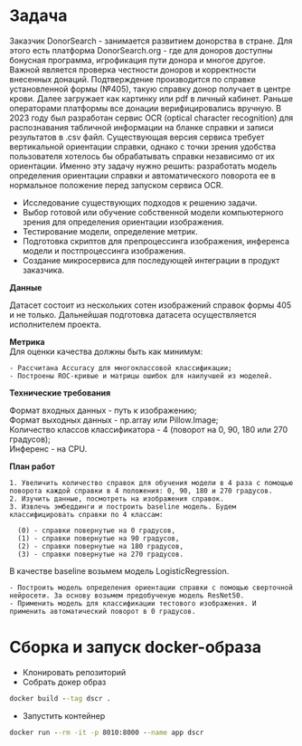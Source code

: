 # Задача  

Заказчик DonorSearch - занимается развитием донорства в стране. Для этого есть платформа DonorSearch.org - где для доноров доступны бонусная программа, игрофикация пути донора и многое другое. Важной является проверка честности доноров и корректности внесенных донаций. Подтверждение производится по справке установленной формы (№405), такую справку донор получает в центре крови. Далее загружает как картинку или pdf в личный кабинет. Раньше операторами платформы все донации верифицировались вручную. В 2023 году был разработан сервис OCR (optical character recognition) для распознавания табличной информации на бланке справки и записи результатов в .csv файл. Существующая версия сервиса требует вертикальной ориентации справки, однако с точки зрения удобства пользователя хотелось бы обрабатывать справки независимо от их ориентации. Именно эту задачу нужно решить: разработать модель определения ориентации справки и автоматического поворота ее в нормальное положение перед запуском сервиса OCR.

 - Исследование существующих подходов к решению задачи.
 - Выбор готовой или обучение собственной модели компьютерного зрения для определения ориентации изображения.
 - Тестирование модели, определение метрик.
 - Подготовка скриптов для препроцессинга изображения, инференса модели и постпроцессинга изображения.
 - Создание микросервиса для последующей интеграции в продукт заказчика.

**Данные**  

Датасет состоит из нескольких сотен изображений справок формы 405 и не только. Дальнейшая подготовка датасета осуществляется исполнителем проекта.

**Метрика**  
Для оценки качества должны быть как минимум:

    - Рассчитана Accuracy для многоклассовой классификации;
    - Построены ROC-кривые и матрицы ошибок для наилучшей из моделей.

**Технические требования**

Формат входных данных - путь к изображению;  
Формат выходных данных - np.array или Pillow.Image;  
Количество классов классификатора - 4 (поворот на 0, 90, 180 или 270 градусов);  
Инференс - на CPU.

**План работ**  

    1. Увеличить количество справок для обучения модели в 4 раза с помощью поворота каждой справки в 4 положения: 0, 90, 180 и 270 градусов.  
    2. Изучить данные, посмотреть на изображения справок.  
    3. Извлечь эмбеддинги и построить baseline модель. Будем классифицировать справки по 4 классам:  

      (0) - справки повернутые на 0 градусов,  
      (1) - справки повернутые на 90 градусов,  
      (2) - справки повернутые на 180 градусов,  
      (3) - справки повернутые на 270 градусов.  

В качестве baseline возьмем модель LogisticRegression.  

    - Построить модель определения ориентации справки с помощью сверточной нейросети. За основу возьмем предобученую модель ResNet50.  
    - Применить модель для классификации тестового изображения. И применить автоматический поворот в 0 градусов.



# Сборка и запуск docker-образа  

- Клонировать репозиторий  
- Собрать докер образ  
```cmd
docker build --tag dscr .
```
- Запустить контейнер
```cmd
docker run --rm -it -p 8010:8000 --name app dscr
```
    
